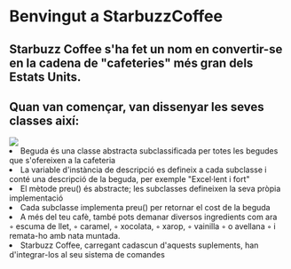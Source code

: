 <h1>Benvingut a StarbuzzCoffee</h1>
<h2>Starbuzz Coffee s'ha fet un nom en convertir-se en la cadena de "cafeteries" més gran dels Estats Units.</h2>
<h2>Quan van començar, van dissenyar les seves classes així:</h2>
<img src="https://github.com/pounct/deisgn_patterns/assets/53088375/b0d703ee-64b1-42af-b2b0-368e5e1898ff"/>
<li>Beguda és una classe abstracta subclassificada per totes les begudes que s'ofereixen a la cafeteria</li>
<li>La variable d'instància de descripció es defineix a cada subclasse i conté una descripció de la beguda, per exemple "Excel·lent i fort"</li>
<li>El mètode preu() és abstracte; les subclasses defineixen la seva pròpia implementació</li>
<li>Cada subclasse implementa preu() per retornar el cost de la beguda</li>


<li>A més del teu cafè, també pots demanar diversos ingredients com ara</li>
◦ escuma de llet,
◦ caramel,
◦ xocolata,
◦ xarop,
◦ vainilla
◦ o avellana
◦ i remata-ho amb nata muntada.
<li>Starbuzz Coffee, carregant cadascun d'aquests suplements, han d'integrar-los al seu sistema de comandes</li>
